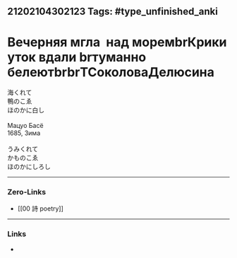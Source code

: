 21202104302123
Tags: #type_unfinished_anki 
---
# Вечерняя мгла  над моремbrКрики уток вдали brтуманно белеютbrbrТСоколоваДелюсина

海くれて <br>鴨のこゑ <br>ほのかに白し<br><br>Мацуо Басё<br>1685, Зима<br><br>うみくれて <br>かものこゑ <br>ほのかにしろし

---
### Zero-Links
- [[00 詩 poetry]]
---
### Links
-